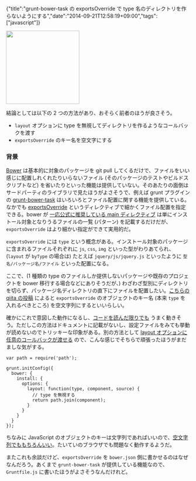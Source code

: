 {"title":"grunt-bower-task の exportsOverride で type 名のディレクトリを作らないようにする","date":"2014-09-21T12:58:19+09:00","tags":["javascript"]}

<img src="https://camo.githubusercontent.com/8a2024183152023c85dc7124365c1afb721450a4/687474703a2f2f626f7765722e696f2f696d672f626f7765722d6c6f676f2e706e67" width="200"/>

結論としては以下の 2 つの方法があり、おそらく前者のほうが良さそう。

- `layout` オプションに type を無視してディレクトリを作るようなコールバックを渡す
- `exportsOverride` のキー名を空文字にする

### 背景

[Bower](http://bower.io/) は基本的に対象のパッケージを git pull してくるだけで、ファイルをいい感じに配置しれくれたりいらないファイル (そのパッケージのテストやビルドスクリプトなど) を省いたりといった機能は提供していない。そのあたりの面倒はサードパーティのライブラリで見たほうがよさそうで、例えば grunt プラグインの [grunt-bower-task](https://github.com/yatskevich/grunt-bower-task) はいろいろとファイル配置に関する機能を提供している。なかでも [exportsOverride](https://github.com/yatskevich/grunt-bower-task#advanced-usage) というディレクティブで細かくファイル配置を指定できる。bower が [一応公式に推奨している main ディレクティブ](https://github.com/bower/bower.json-spec#main) は単にインストール対象となりうるファイルの一覧 (パターン) を記載するだけだが、`exportsOverride` はより細かい指定ができて実用的だ。

`exportsOverride` には `type` という概念がある。インストール対象のパッケージに含まれるファイルそれぞれに `js`, `css`, `img` といった型がわりあてられ、(`layout` が `byType` の場合は) たとえば `jquery/js/jquery.js` といったように `型名/パッケージ名/ファイル` といった配置になる。

ここで、(1 種類の type のファイルしか提供しないパッケージや既存のプロジェクトを bower 移行する場合などにありそうだが、) わざわざ型別にディレクトリを切らず、パッケージ名ディレクトリの直下にファイルを配置したい。[こちらの qiita の投稿](http://qiita.com/okeyaki/items/f0e009638d353a299f47) によると `exportsOverride` のオブジェクトのキー名 (本来 `type` を入れるべきところ) を空文字列にするといいらしい。

確かにこれで意図した動作になるし、[コードを読んだ限りでも](https://github.com/yatskevich/grunt-bower-task/blob/60dc2181df5945e2e3d94485dbb4751e80cf92da/tasks/lib/asset_copier.js#L43) うまく動きそう。ただしこの方法はドキュメントに記載がないし、設定ファイルをみても挙動が読めないのでトリッキーな印象がある。別の方法として [layout オプションに任意のコールバックが渡せる](https://github.com/yatskevich/grunt-bower-task#optionslayout) ので、こんな感じでそちらで頑張ったほうがまだましな気がする。

<pre><code data-language="javascript">var path = require('path');

grunt.initConfig({
  bower: {
    install: {
      options: {
        layout: function(type, component, source) {
          // type を無視する
          return path.join(component);
        }
      }
    }
  }
});</code></pre>

ちなみに JavaScript のオブジェクトのキーは文字列であればいいので、[空文字列でももちろんいい](http://stackoverflow.com/questions/8343938/should-i-use-an-empty-property-key)。たいていのブラウザでも問題なく動作するようだ。

またこれも余談だけど、`exportsOverride` を `bower.json` 側に書かせるのはなぜなんだろう。あくまで `grunt-bower-task` が提供している機能なので、`Gruntfile.js` に書いたほうがよさそうなんだけれど。
